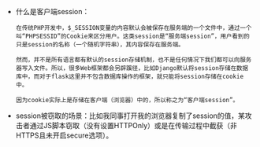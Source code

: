 - 什么是客户端session：

  ```
  在传统PHP开发中，$_SESSION变量的内容默认会被保存在服务端的一个文件中，通过一个叫“PHPSESSID”的Cookie来区分用户。这类session是“服务端session”，用户看到的只是session的名称（一个随机字符串），其内容保存在服务端。

  然而，并不是所有语言都有默认的session存储机制，也不是任何情况下我们都可以向服务器写入文件。所以，很多Web框架都会另辟蹊径，比如Django默认将session存储在数据库中，而对于flask这里并不包含数据库操作的框架，就只能将session存储在cookie中。

  因为cookie实际上是存储在客户端（浏览器）中的，所以称之为“客户端session”。
  ```

- session被窃取的场景：比如我同事打开我的浏览器复制了session的值，某攻击者通过JS脚本窃取（没有设置HTTPOnly）或是在传输过程中截获（非HTTPS且未开启secure选项）。